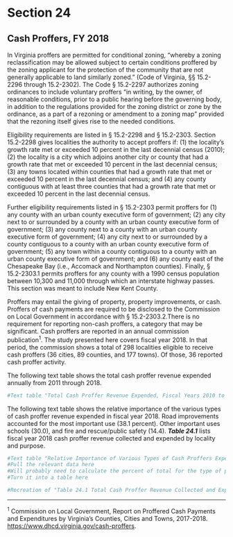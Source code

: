 
# Section 24

## Cash Proffers, FY 2018

In  Virginia  proffers  are  permitted  for  conditional  zoning,  “whereby a zoning reclassification may be allowed subject to  certain  conditions  proffered  by  the  zoning  applicant  for the protection of the community that are not generally applicable to land similarly zoned.” (Code of Virginia, §§ 15.2-2296  through  15.2-2302).  The  Code  §  15.2-2297  authorizes zoning ordinances to include voluntary proffers “in  writing,  by  the  owner,  of  reasonable  conditions,  prior  to a public hearing before the governing body, in addition to the regulations provided for the zoning district or zone by the ordinance, as a part of a rezoning or amendment to a zoning map” provided that the rezoning itself gives rise to the needed conditions. 

Eligibility requirements are listed in § 15.2-2298 and §   15.2-2303.   Section   15.2-2298   gives   localities   the   authority to accept proffers if: (1) the locality’s growth rate met  or  exceeded  10  percent  in  the  last  decennial  census  (2010); (2) the locality is a city which adjoins another city or  county  that  had  a  growth  rate  that  met  or  exceeded  10  percent in the last decennial census; (3) any towns located within counties that had a  growth rate that met or exceeded 10 percent in the last decennial census; and (4) any county contiguous  with  at  least  three  counties  that  had  a  growth  rate that met or exceeded 10 percent in the last decennial census.

Further  eligibility  requirements  listed  in  §  15.2-2303  permit  proffers  for  (1)  any  county  with  an  urban  county  executive  form  of  government;  (2)  any  city  next  to  or  surrounded  by  a  county  with  an  urban  county  executive  form of government; (3) any county next to a county with an urban county executive form of government; (4) any city next to or surrounded by a county contiguous to a county with  an  urban  county  executive  form  of  government;  (5)  any town within a county contiguous to a county with an urban  county  executive  form  of  government;  and  (6)  any  county  east  of  the  Chesapeake  Bay  (i.e.,  Accomack  and  Northampton  counties).  Finally,  §  15.2-2303.1  permits  proffers  for  any  county  with  a  1990  census  population  between  10,300  and  11,000  through  which  an  interstate  highway  passes.  This  section  was  meant  to  include  New  Kent County.

Proffers  may  entail  the  giving  of  property,  property  improvements,  or  cash.  Proffers  of  cash  payments  are  required  to  be  disclosed  to  the  Commission  on  Local  Government  in  accordance  with  §  15.2-2303.2.There  is  no requirement for reporting non-cash proffers, a category that  may  be  significant.  Cash  proffers  are  reported  in  an  annual commission publication$^1$. The study presented here covers fiscal  year  2018.  In  that  period,  the  commission  shows  a  total  of  298  localities  eligible  to  receive  cash  proffers (36 cities, 89 counties, and 177 towns). Of those, 36 reported cash proffer activity.

The  following  text  table  shows  the  total  cash  proffer  revenue expended annually from 2011 through 2018. 


```r
#Text table "Total Cash Proffer Revenue Expended, Fiscal Years 2010 to 2017" goes here.
```

The   following   text   table   shows   the   relative   importance of the various types of cash proffer revenue expended   in   fiscal   year   2018.   Road   improvements   accounted for the most important use (38.1 percent). Other important  uses  schools  (30.0),  and  fire  and  rescue/public  safety (14.4). ***Table 24.1*** lists fiscal year 2018 cash proffer revenue collected and expended by locality and purpose.


```r
#Text table "Relative Importance of Various Types of Cash Proffers Expended in FY 2018"
#Pull the relevant data here
#Will probably need to calculate the percent of total for the type of proffer here
#Turn it into a table here
```


```r
#Recreation of "Table 24.1 Total Cash Proffer Revenue Collected and Expended by Purpose, by Locality, FY 2018" goes here
```


-----------------------------------------------------------------------------------------------------------

$^1$ Commission on Local Government, Report on Proffered Cash Payments and Expenditures by Virginia’s Counties, Cities and Towns, 2017-2018. https://www.dhcd.virginia.gov/cash-proffers. 
